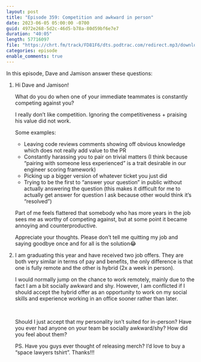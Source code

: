 ```yaml
---
layout: post
title: "Episode 359: Competition and awkward in person"
date: 2023-06-05 05:00:00 -0700
guid: 4972e268-5d2c-46d5-b78a-80d59bf6e7e7
duration: "40:05"
length: 57716097
file: "https://chrt.fm/track/FD81F6/dts.podtrac.com/redirect.mp3/download.softskills.audio/sse-359.mp3"
categories: episode
enable_comments: true
---
```


In this episode, Dave and Jamison answer these questions:

1. Hi Dave and Jamison!
   
   What do you do when one of your immediate teammates is constantly competing against you?
   
   I really don’t like competition. Ignoring the competitiveness + praising his value did not work.
   
   Some examples:
   
   - Leaving code reviews comments showing off obvious knowledge which does not really add value to the PR
   - Constantly harassing you to pair on trivial matters (I think because “pairing with someone less experienced” is a trait desirable in our engineer scoring framework)
   - Picking up a bigger version of whatever ticket you just did
   - Trying to be the first to “answer your question” in public without actually answering the question (this makes it difficult for me to actually get answer for question I ask because other would think it’s “resolved”)
   
   Part of me feels flattered that somebody who has more years in the job sees me as worthy of competing against, but at some point it became annoying and counterproductive.
   
   Appreciate your thoughts. Please don’t tell me quitting my job and saying goodbye once and for all is the solution😂

2. I am graduating this year and have received two job offers. They are both very similar in terms of pay and benefits, the only difference is that one is fully remote and the other is hybrid (2x a week in person).
   
   I would normally jump on the chance to work remotely, mainly due to the fact I am a bit socially awkward and shy. However, I am conflicted if I should accept the hybrid offer as an opportunity to work on my social skills and experience working in an office sooner rather than later.
   
   ‌
   
   Should I just accept that my personality isn’t suited for in-person? Have you ever had anyone on your team be socially awkward/shy? How did you feel about them?
   
   PS. Have you guys ever thought of releasing merch? I’d love to buy a “space lawyers tshirt”. Thanks!!!
